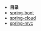 * **目录**
* [spring-boot](/myDocs/spring/spring-boot/README.md)
* [spring-cloud](/myDocs/spring/spring-cloud/README.md)
* [spring-mvc](/myDocs/spring/SpringMVC/README.md)